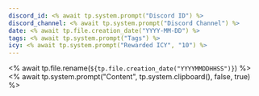 ```yaml
---
discord_id: <% await tp.system.prompt("Discord ID") %>
discord_channel: <% await tp.system.prompt("Discord Channel") %>
date: <% await tp.file.creation_date("YYYY-MM-DD") %>
tags: <% await tp.system.prompt("Tags") %>
icy: <% await tp.system.prompt("Rewarded ICY", "10") %>
---
```

<% await tp.file.rename(`${tp.file.creation_date("YYYYMMDDHHSS")}`) %>
<% await tp.system.prompt("Content", tp.system.clipboard(), false, true) %>